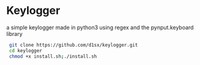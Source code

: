 # Keylogger
a simple keylogger made in python3 using regex and the pynput.keyboard library
<!-- <img src="https://thumbs.gfycat.com/PracticalHomelyKawala-max-1mb.gif" width="700"> --> 
```bash
 git clone https://github.com/d1sx/keylogger.git
 cd keylogger
 chmod +x install.sh;./install.sh
```
